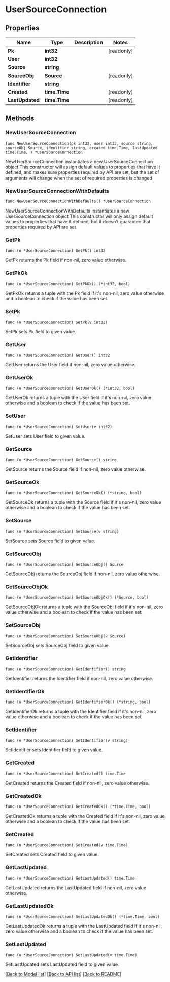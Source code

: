 # UserSourceConnection

## Properties

Name | Type | Description | Notes
------------ | ------------- | ------------- | -------------
**Pk** | **int32** |  | [readonly] 
**User** | **int32** |  | 
**Source** | **string** |  | 
**SourceObj** | [**Source**](Source.md) |  | [readonly] 
**Identifier** | **string** |  | 
**Created** | **time.Time** |  | [readonly] 
**LastUpdated** | **time.Time** |  | [readonly] 

## Methods

### NewUserSourceConnection

`func NewUserSourceConnection(pk int32, user int32, source string, sourceObj Source, identifier string, created time.Time, lastUpdated time.Time, ) *UserSourceConnection`

NewUserSourceConnection instantiates a new UserSourceConnection object
This constructor will assign default values to properties that have it defined,
and makes sure properties required by API are set, but the set of arguments
will change when the set of required properties is changed

### NewUserSourceConnectionWithDefaults

`func NewUserSourceConnectionWithDefaults() *UserSourceConnection`

NewUserSourceConnectionWithDefaults instantiates a new UserSourceConnection object
This constructor will only assign default values to properties that have it defined,
but it doesn't guarantee that properties required by API are set

### GetPk

`func (o *UserSourceConnection) GetPk() int32`

GetPk returns the Pk field if non-nil, zero value otherwise.

### GetPkOk

`func (o *UserSourceConnection) GetPkOk() (*int32, bool)`

GetPkOk returns a tuple with the Pk field if it's non-nil, zero value otherwise
and a boolean to check if the value has been set.

### SetPk

`func (o *UserSourceConnection) SetPk(v int32)`

SetPk sets Pk field to given value.


### GetUser

`func (o *UserSourceConnection) GetUser() int32`

GetUser returns the User field if non-nil, zero value otherwise.

### GetUserOk

`func (o *UserSourceConnection) GetUserOk() (*int32, bool)`

GetUserOk returns a tuple with the User field if it's non-nil, zero value otherwise
and a boolean to check if the value has been set.

### SetUser

`func (o *UserSourceConnection) SetUser(v int32)`

SetUser sets User field to given value.


### GetSource

`func (o *UserSourceConnection) GetSource() string`

GetSource returns the Source field if non-nil, zero value otherwise.

### GetSourceOk

`func (o *UserSourceConnection) GetSourceOk() (*string, bool)`

GetSourceOk returns a tuple with the Source field if it's non-nil, zero value otherwise
and a boolean to check if the value has been set.

### SetSource

`func (o *UserSourceConnection) SetSource(v string)`

SetSource sets Source field to given value.


### GetSourceObj

`func (o *UserSourceConnection) GetSourceObj() Source`

GetSourceObj returns the SourceObj field if non-nil, zero value otherwise.

### GetSourceObjOk

`func (o *UserSourceConnection) GetSourceObjOk() (*Source, bool)`

GetSourceObjOk returns a tuple with the SourceObj field if it's non-nil, zero value otherwise
and a boolean to check if the value has been set.

### SetSourceObj

`func (o *UserSourceConnection) SetSourceObj(v Source)`

SetSourceObj sets SourceObj field to given value.


### GetIdentifier

`func (o *UserSourceConnection) GetIdentifier() string`

GetIdentifier returns the Identifier field if non-nil, zero value otherwise.

### GetIdentifierOk

`func (o *UserSourceConnection) GetIdentifierOk() (*string, bool)`

GetIdentifierOk returns a tuple with the Identifier field if it's non-nil, zero value otherwise
and a boolean to check if the value has been set.

### SetIdentifier

`func (o *UserSourceConnection) SetIdentifier(v string)`

SetIdentifier sets Identifier field to given value.


### GetCreated

`func (o *UserSourceConnection) GetCreated() time.Time`

GetCreated returns the Created field if non-nil, zero value otherwise.

### GetCreatedOk

`func (o *UserSourceConnection) GetCreatedOk() (*time.Time, bool)`

GetCreatedOk returns a tuple with the Created field if it's non-nil, zero value otherwise
and a boolean to check if the value has been set.

### SetCreated

`func (o *UserSourceConnection) SetCreated(v time.Time)`

SetCreated sets Created field to given value.


### GetLastUpdated

`func (o *UserSourceConnection) GetLastUpdated() time.Time`

GetLastUpdated returns the LastUpdated field if non-nil, zero value otherwise.

### GetLastUpdatedOk

`func (o *UserSourceConnection) GetLastUpdatedOk() (*time.Time, bool)`

GetLastUpdatedOk returns a tuple with the LastUpdated field if it's non-nil, zero value otherwise
and a boolean to check if the value has been set.

### SetLastUpdated

`func (o *UserSourceConnection) SetLastUpdated(v time.Time)`

SetLastUpdated sets LastUpdated field to given value.



[[Back to Model list]](../README.md#documentation-for-models) [[Back to API list]](../README.md#documentation-for-api-endpoints) [[Back to README]](../README.md)


